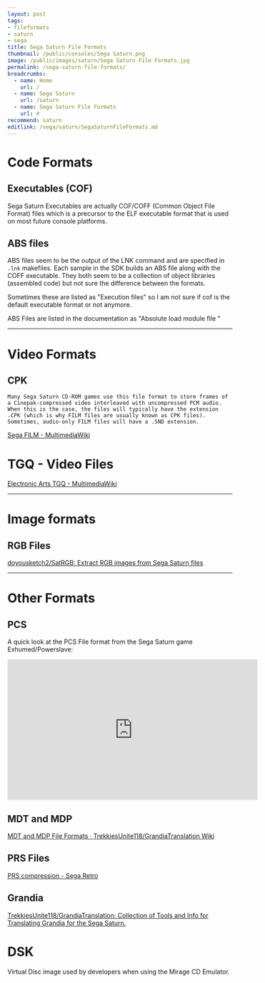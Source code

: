 ```yaml
---
layout: post
tags:
- fileformats
- saturn
- sega
title: Sega Saturn File Formats
thumbnail: /public/consoles/Sega Saturn.png
image: /public/images/saturn/Sega Saturn File Formats.jpg
permalink: /sega-saturn-file-formats/
breadcrumbs:
  - name: Home
    url: /
  - name: Sega Saturn
    url: /saturn
  - name: Sega Saturn File Formats
    url: #
recommend: saturn
editlink: /sega/saturn/SegaSaturnFileFormats.md
---
```


# Code Formats

## Executables (COF)
Sega Saturn Executables are actually COF/COFF (Common Object File Format) files which is a precursor to the ELF executable format that is used on most future console platforms.

## ABS files
ABS files seem to be the output of the LNK command and are specified in `.lnk` makefiles. Each sample in the SDK builds an ABS file along with the COFF executable. They both seem to be a collection of object libraries (assembled code) but not sure the difference between the formats.

Sometimes these are listed as "Execution files" so I am not sure if cof is the default executable format or not anymore.

ABS Files are listed in the documentation as "Absolute load module file "

---
# Video Formats

## CPK
```
Many Sega Saturn CD-ROM games use this file format to store frames of a Cinepak-compressed video interleaved with uncompressed PCM audio. When this is the case, the files will typically have the extension .CPK (which is why FILM files are usually known as CPK files). Sometimes, audio-only FILM files will have a .SND extension.
```
[Sega FILM - MultimediaWiki](https://wiki.multimedia.cx/index.php/Sega_FILM#Sega_Saturn_CPK_File_Format)

# TGQ - Video Files
[Electronic Arts TGQ - MultimediaWiki](https://wiki.multimedia.cx/index.php/Electronic_Arts_TGQ) 

---
# Image formats

## RGB Files
[doyousketch2/SatRGB: Extract RGB images from Sega Saturn files](https://github.com/doyousketch2/SatRGB)

---
# Other Formats

## PCS
A quick look at the PCS File format from the Sega Saturn game Exhumed/Powerslave:
<iframe width="560" height="315" src="https://www.youtube.com/embed/VmQ64ZVRdn0" frameborder="0" allow="accelerometer; autoplay; encrypted-media; gyroscope; picture-in-picture" allowfullscreen></iframe>

## MDT and MDP
[MDT and MDP File Formats · TrekkiesUnite118/GrandiaTranslation Wiki](https://github.com/TrekkiesUnite118/GrandiaTranslation/wiki/MDT-and-MDP-File-Formats)

## PRS Files
[PRS compression - Sega Retro](https://segaretro.org/PRS_compression)

## Grandia
[TrekkiesUnite118/GrandiaTranslation: Collection of Tools and Info for Translating Grandia for the Sega Saturn.](https://github.com/TrekkiesUnite118/GrandiaTranslation)

# DSK
Virtual Disc image used by developers when using the Mirage CD Emulator.

